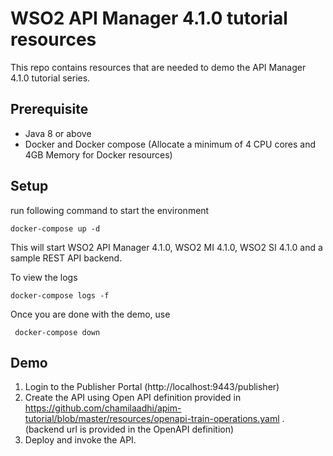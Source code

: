 # WSO2 API Manager 4.1.0 tutorial resources

This repo contains resources that are needed to demo the API Manager 4.1.0 tutorial series.

## Prerequisite

- Java 8 or above
- Docker and Docker compose (Allocate a minimum of 4 CPU cores and 4GB Memory for Docker resources)

## Setup
   
run following command to start the environment

    docker-compose up -d

This will start WSO2 API Manager 4.1.0, WSO2 MI 4.1.0, WSO2 SI 4.1.0 and a sample REST API backend.

To view the logs 

    docker-compose logs -f

Once you are done with the demo, use 

     docker-compose down

## Demo

1. Login to the Publisher Portal (http://localhost:9443/publisher)
2. Create the API using Open API definition provided in https://github.com/chamilaadhi/apim-tutorial/blob/master/resources/openapi-train-operations.yaml . (backend url is provided in the OpenAPI definition)
3. Deploy and invoke the API.
